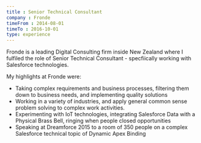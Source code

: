 ```yaml
---
title : Senior Technical Consultant
company : Fronde
timeFrom : 2014-08-01
timeTo : 2016-10-01
type: experience
---
```

Fronde is a leading Digital Consulting firm inside New Zealand where I fulfiled 
the role of Senior Technical Consultant - specfiically working with Salesforce 
technologies.

My highlights at Fronde were:
- Taking complex requirements and business processes, filtering them down to 
  business needs, and implementing quality solutions
- Working in a variety of industries, and apply general common sense problem 
  solving to complex work activities.
- Experimenting with IoT technologies, integrating Salesforce Data with a 
  Physical Brass Bell, ringing when people closed opportunities
- Speaking at Dreamforce 2015 to a room of 350 people on a complex Salesforce 
  technical topic of Dynamic Apex Binding
